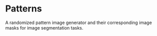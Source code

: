 # Patterns
A randomized pattern image generator and their corresponding image masks for image segmentation tasks.
